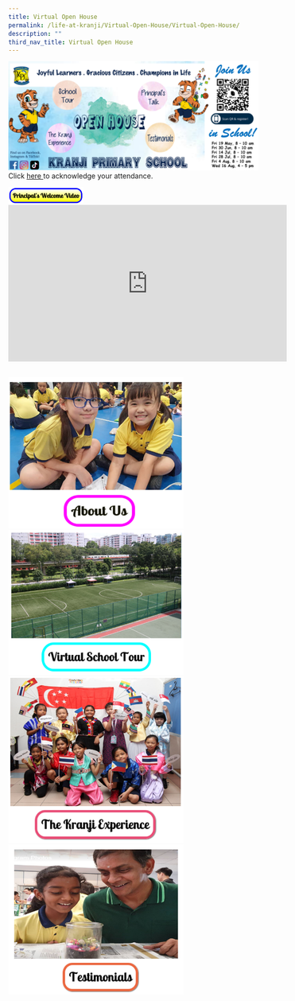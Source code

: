 ```yaml
---
title: Virtual Open House
permalink: /life-at-kranji/Virtual-Open-House/Virtual-Open-House/
description: ""
third_nav_title: Virtual Open House
---
```

<img src="/images/Life%20@%20Kranji/Virtual%20Open%20House/Virtual%20Open%20House/open%20house%20for%20p1%20registration%202023.png"> Click <a href="https://form.gov.sg/6433b89891f2a6001176c773"> here </a> to acknowledge your attendance.

<img style="width:30%;height:50%" src="/images/Life%20@%20Kranji/Virtual%20Open%20House/About%20us/P%20BUtton.png">

<iframe width="560" height="315" src="https://www.youtube.com/embed/cyNyP1-3Nrc" title="YouTube video player" frameborder="0" allow="accelerometer; autoplay; clipboard-write; encrypted-media; gyroscope; picture-in-picture" allowfullscreen=""></iframe>



<div><a href="https://form.gov.sg/6433b89891f2a6001176c773">

</a><div style="float: left"><a href="https://form.gov.sg/6433b89891f2a6001176c773">

</a><a href="/life-at-kranji/Virtual-Open-House/About-Us/">

	
<img style="width:70%;height:50%" src="/images/Life%20@%20Kranji/Virtual%20Open%20House/Virtual%20Open%20House/V2.png">


</a>

</div>

<div>

</div>

</div>

<div>

<div style="float: left">

<a href="/life-at-kranji/Virtual-Open-House/Virtual-School-Tour/">

<img style="width:70%;height:50%" src="/images/Life%20@%20Kranji/Virtual%20Open%20House/Virtual%20Open%20House/V3.png">



</a>

</div>

<div>

</div>

</div>

<div>

<div style="float: left">

<a href="/life-at-kranji/Virtual-Open-House/The-Kranji-Experience/">

<img style="width:70%;height:50%" src="/images/Life%20@%20Kranji/Virtual%20Open%20House/Virtual%20Open%20House/V4.png">



</a>

</div>

<div>

</div>

</div>

<div>

<div style="float: left">

<a href="/life-at-kranji/Virtual-Open-House/Testimonials-for-our-School/">

<img style="width:70%;height:50%" src="/images/Life%20@%20Kranji/Virtual%20Open%20House/Virtual%20Open%20House/V5.png">


</a>

</div>

<div>

</div>

</div>
